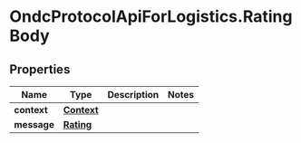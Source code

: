 # OndcProtocolApiForLogistics.RatingBody

## Properties
Name | Type | Description | Notes
------------ | ------------- | ------------- | -------------
**context** | [**Context**](Context.md) |  | 
**message** | [**Rating**](Rating.md) |  | 
